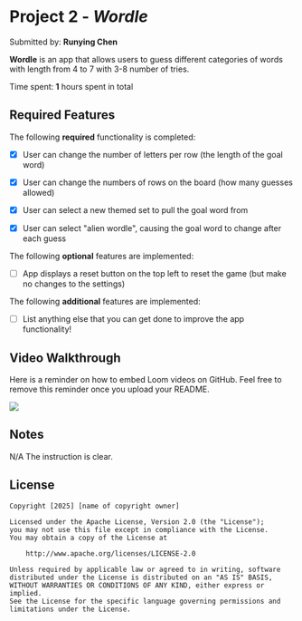 # Project 2 - *Wordle*

Submitted by: **Runying Chen**

**Wordle** is an app that allows users to guess different categories of words with length from 4 to 7 with 3-8 number of tries.

Time spent: **1** hours spent in total

## Required Features

The following **required** functionality is completed:

- [x] User can change the number of letters per row (the length of the goal word)
- [x] User can change the numbers of rows on the board (how many guesses allowed)
- [x] User can select a new themed set to pull the goal word from
- [x] User can select "alien wordle", causing the goal word to change after each guess


The following **optional** features are implemented:

- [ ] App displays a reset button on the top left to reset the game (but make no changes to the settings)

The following **additional** features are implemented:

- [ ] List anything else that you can get done to improve the app functionality!

## Video Walkthrough

Here is a reminder on how to embed Loom videos on GitHub. Feel free to remove this reminder once you upload your README. 

<div>
    <a href="https://www.loom.com/share/70860340dcd34488b52a54b2e24440c4">
      <img style="max-width:300px;" src="https://cdn.loom.com/sessions/thumbnails/70860340dcd34488b52a54b2e24440c4-60677f8d8e2f4521-full-play.gif">
    </a>
  </div>

## Notes

N/A The instruction is clear.

## License

    Copyright [2025] [name of copyright owner]

    Licensed under the Apache License, Version 2.0 (the "License");
    you may not use this file except in compliance with the License.
    You may obtain a copy of the License at

        http://www.apache.org/licenses/LICENSE-2.0

    Unless required by applicable law or agreed to in writing, software
    distributed under the License is distributed on an "AS IS" BASIS,
    WITHOUT WARRANTIES OR CONDITIONS OF ANY KIND, either express or implied.
    See the License for the specific language governing permissions and
    limitations under the License.
